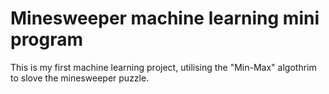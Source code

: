 # Minesweeper machine learning mini program

This is my first machine learning project, utilising the "Min-Max" algothrim to slove the minesweeper puzzle.